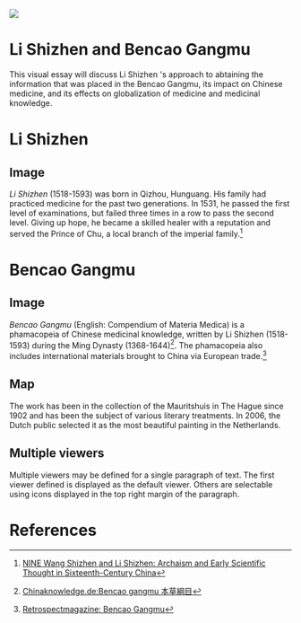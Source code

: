 <a href="https://juncture-digital.org"><img src="https://juncture-digital.org/images/ve-button.png"></a>

<param ve-config 
       title="Li Shizhen and Bencao Gangmu" 
       auhtor="Joey Hayes"
       banner="https://upload.wikimedia.org/wikipedia/commons/d/d9/Li_Shizhen.jpg" 
       layout="vertical">

<!-- Entities discussed throughout the essay are typically defined before the essay text and
     are thus available in all text.  Entity identifiers (QIDs) can be found in either
     Wikipedia or Wikidata (https://www.wikidata.org)> -->
<param ve-entity eid="Q698925"> <!-- Li Shizhen -->
<param ve-entity eid="Q816658"> <!-- Bencao Gangmu -->
<param ve-entity eid=""> <!--  -->
<param ve-entity eid=""> <!--  -->

# Li Shizhen and Bencao Gangmu

This visual essay will discuss Li Shizhen 's approach to abtaining the information that was placed in the Bencao Gangmu, its impact on Chinese medicine, and its effects on globalization of medicine and medicinal knowledge.  
<param ve-image 
       manifest="https://iiif.juncture-digital.org/manifest/6dd738aed85597cac540ad31dd5818e86ef7f2918c7b43a9eb3123d5538e6e4c">

# Li Shizhen 

## Image

_Li Shizhen_ (1518-1593) was born in Qizhou, Hunguang. His family had practiced medicine for the past two generations. In 1531, he passed the first level of examinations, but failed three times in a row to pass the second level. Giving up hope, he became a skilled healer with a reputation and served the Prince of Chu, a local branch of the imperial family.[^1] 
<param ve-image 
       label="Li Shizhen" 
       description="Photo of Li Shizhen" 
       license="public domain" 
       url="http://en.hubei.gov.cn/culture/highlights/201512/W020151215617659546186.jpg">

# Bencao Gangmu

## Image

_Bencao Gangmu_ (English: Compendium of  Materia Medica) is a phamacopeia of Chinese medicinal knowledge, written by Li Shizhen (1518-1593) during the Ming Dynasty (1368-1644)[^2].  The phamacopeia also includes international materials brought to China via European trade.[^3]
<param ve-image 
       label="Bencao Gangmu" 
       description="Pages in the pharmacopeia: Bencao Gangmu" 
       license="public domain" 
       url="https://retrospectmagazinehca.files.wordpress.com/2021/04/kj2.jpeg?w=1024&h=580&crop=1">

## Map

The work has been in the collection of the Mauritshuis in The Hague since 1902 and has been the subject of various literary treatments. In 2006, the Dutch public selected it as the most beautiful painting in the Netherlands.
<param ve-map center="Q36600" zoom="11" prefer-geojson>

## Multiple viewers

Multiple viewers may be defined for a single paragraph of text.  The first viewer defined is displayed as the default viewer.  Others are selectable using icons displayed in the top right margin of the paragraph.
<param ve-image 
       manifest="https://iiif.juncture-digital.org/manifest/6dd738aed85597cac540ad31dd5818e86ef7f2918c7b43a9eb3123d5538e6e4c">
<param ve-map center="Q36600" zoom="11">

# References

[^1]: [NINE Wang Shizhen and Li Shizhen: Archaism and Early Scientific Thought in Sixteenth-Century China](https://www.jstor.org/stable/10.3998/mpub.3992087.14)
[^2]: [Chinaknowledge.de:Bencao gangmu 本草綱目](http://www.chinaknowledge.de/Literature/Science/bencaogangmu.html)
[^3]: [Retrospectmagazine: Bencao Gangmu](https://retrospectmagazinehca.files.wordpress.com/2021/04/kj2.jpeg?w=1024&h=580&crop=1)
